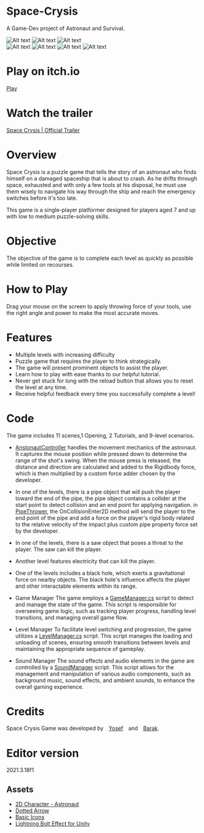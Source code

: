 # Space-Crysis
A Game-Dev project of Astronaut and Survival.


![Alt text](Screenshot_2023-06-13_19-26-41.png)
![Alt text](Screenshot_2023-06-13_19-26-50.png)
![Alt text](Screenshot_2023-06-13_19-26-57.png)  
![Alt text](Screenshot_2023-06-13_19-27-26.png) 
![Alt text](Screenshot_2023-06-13_19-27-43.png) 
![Alt text](Screenshot_2023-06-13_19-28-08.png)
![Alt text](Screenshot_2023-06-13_19-28-36.png) 

# Play on itch.io
[Play](https://by-games.itch.io/space-crysis)

# Watch the trailer
[Space Crysis | Official Trailer
](https://www.youtube.com/watch?v=Rh7hFUMkDNg)


# Overview
Space Crysis is a puzzle game that tells the story of an astronaut who finds himself on a damaged spaceship that is about to crash. As he drifts through space, exhausted and with only a few tools at his disposal, he must use them wisely to navigate his way through the ship and reach the emergency switches before it's too late.

This game is a single-player platformer designed for players aged 7 and up with low to medium puzzle-solving skills.

# Objective
The objective of the game is to complete each level as quickly as possible while limited on recourses.

# How to Play
Drag your mouse on the screen to apply throwing force of your tools, use the right angle and power to make the most accurate moves.

# Features

- Multiple levels with increasing difficulty
- Puzzle game that requires the player to think strategically.
- The game will present prominent objects to assist the player.
- Learn how to play with ease thanks to our helpful tutorial.
- Never get stuck for long with the reload button that allows you to reset the level at any time.
- Receive helpful feedback every time you successfully complete a level!


# Code 

The game includes 11 scenes,1 Opening, 2 Tutorials, and 9-level scenarios.

* [AnstonautController](Assets/Scripts/AstronautController.cs) handles the movement mechanics of the astronaut. It captures the mouse position while pressed down to determine the range of the shot's swing. When the mouse press is released, the distance and direction are calculated and added to the Rigidbody force, which is then multiplied by a custom force adder chosen by the developer.


* In one of the levels, there is a pipe object that will push the player toward the end of the pipe, the pipe object contains a collider at the start point to detect collision and an end point for applying navigation. in [PipeThrower](Assets/Scripts/PipeThrower.cs), the OnCollisionEnter2D method will send the player to the end point of the pipe and add a force on the player's rigid body related to the relative velocity of the impact plus custom pipe property force set by the developer.

* In one of the levels, there is a saw object that poses a threat to the player. The saw can kill the player.

* Another level features electricity that can kill the player.

* One of the levels includes a black hole, which exerts a gravitational force on nearby objects. The black hole's influence affects the player and other interactable elements within its range. 

* Game Manager
The game employs a [GameManager.cs](https://github.com/BY-Games/Space-Crysis/blob/main/Assets/Scripts/Managers/GameManager.cs) script to detect and manage the state of the game. This script is responsible for overseeing game logic, such as tracking player progress, handling level transitions, and managing overall game flow.

* Level Manager
To facilitate level switching and progression, the game utilizes a [LevelManager.cs](https://github.com/BY-Games/Space-Crysis/blob/main/Assets/Scripts/Managers/LevelManager.cs) script. This script manages the loading and unloading of scenes, ensuring smooth transitions between levels and maintaining the appropriate sequence of gameplay.

* Sound Manager
The sound effects and audio elements in the game are controlled by a [SoundManager](https://github.com/BY-Games/Space-Crysis/blob/main/Assets/Scripts/Managers/SoundManager.cs) script. This script allows for the management and manipulation of various audio components, such as background music, sound effects, and ambient sounds, to enhance the overall gaming experience.


# Credits
Space Crysis Game was developed by [Yosef](https://github.com/YosefKahlon) and [Barak](https://github.com/barakdf).

# Editor version
2021.3.18f1

## Assets
- [2D Character - Astronaut](https://assetstore.unity.com/packages/2d/characters/2d-character-astronaut-182650)
- [Dotted Arrow](https://assetstore.unity.com/packages/tools/gui/dotted-arrow-213121)
- [Basic Icons](https://assetstore.unity.com/packages/2d/gui/icons/basic-icons-139575)
- [Lightning Bolt Effect for Unity](https://assetstore.unity.com/packages/tools/particles-effects/lightning-bolt-effect-for-unity-59471)

